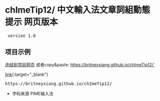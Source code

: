 # chImeTip12/ 中文輸入法文章詞組動態提示 网页版本
<pre> version 1.0 </pre>



## 项目示例
<a href="https://britneyxiang.github.io/chImeTip12/" target="_blank">连结到项目网页</a>
或者copy&paste: https://britneyxiang.github.io/chImeTip12/`

[link](https://britneyxiang.github.io/chImeTip12/){:target="_blank"}
<pre>https://britneyxiang.github.io/chImeTip12/</pre>


* 字码来源 PIME输入法
